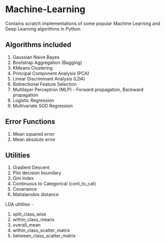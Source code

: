 # Machine-Learning
Contains scratch implementations of some popular Machine Learning and Deep Learning algorithms in Python

## Algorithms included 
1. Gaussian Naive Bayes
2. Bootstrap Aggregation (Bagging)
3. KMeans Clustering
4. Principal Component Analysis (PCA)
5. Linear Discriminant Analysis (LDA)
6. Bidirectional Feature Selection 
7. Multilayer Perceptron (MLP) - Forward propagation, Backward propagation
8. Logistic Regression
9. Multivariate SGD Regression

## Error Functions
1. Mean squared error
2. Mean absolute error

## Utilities
1. Gradient Descent
2. Plot decision boundary
3. Gini Index
4. Continuous to Categorical (cont_to_cat)
5. Covariance
6. Mahalanobis distance

LDA utitilies - 
1. split_class_wise
2. within_class_means
3. overall_mean
4. within_class_scatter_matrix
5. between_class_scatter_matrix
